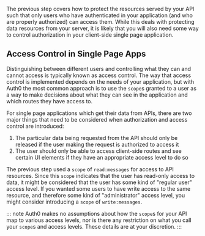 The previous step covers how to protect the resources served by your API such that only users who have authenticated in your application (and who are properly authorized) can access them. While this deals with protecting data resources from your server, it is likely that you will also need some way to control authorization in your client-side single page application.

## Access Control in Single Page Apps

Distinguishing between different users and controlling what they can and cannot access is typically known as access control. The way that access control is implemented depends on the needs of your application, but with Auth0 the most common approach is to use the `scope`s granted to a user as a way to make decisions about what they can see in the application and which routes they have access to.

For single page applications which get their data from APIs, there are two major things that need to be considered when authorization and access control are introduced:

1. The particular data being requested from the API should only be released if the user making the request is authorized to access it
2. The user should only be able to access client-side routes and see certain UI elements if they have an appropriate access level to do so

The previous step used a `scope` of `read:messages` for access to API resources. Since this `scope` indicates that the user has read-only access to data, it might be considered that the user has some kind of "regular user" access level. If you wanted some users to have write access to the same resource, and therefore some kind of "administrator" access level, you might consider introducing a `scope` of `write:messages`.

::: note
Auth0 makes no assumptions about how the `scope`s for your API map to various access levels, nor is there any restriction on what you call your `scope`s and access levels. These details are at your discretion.
:::
